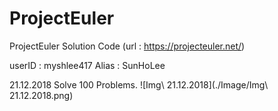 # ProjectEuler
ProjectEuler Solution Code
(url : https://projecteuler.net/)

userID : myshlee417
Alias : SunHoLee


21.12.2018 Solve 100 Problems.
![Img\ 21.12.2018](./Image/Img\ 21.12.2018.png)
